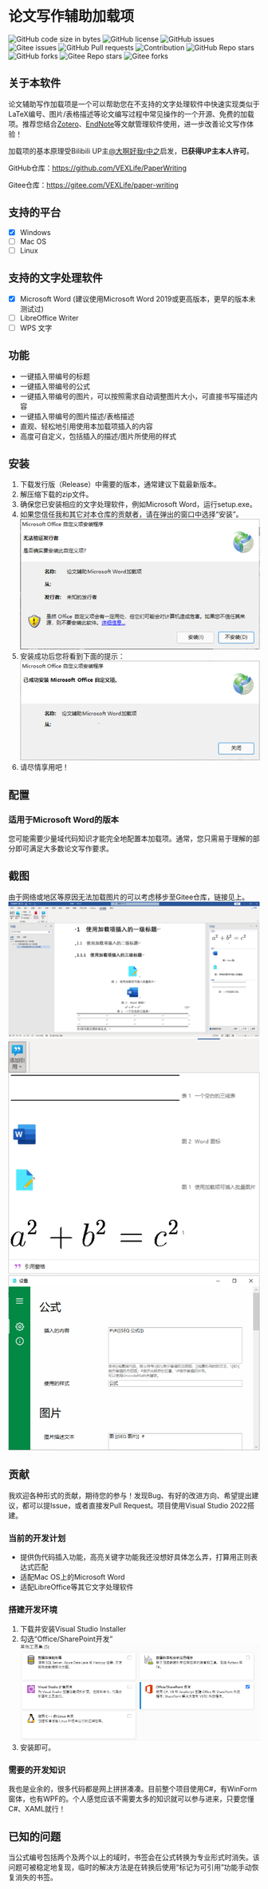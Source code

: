 ﻿# 论文写作辅助加载项

![GitHub code size in bytes](https://img.shields.io/github/languages/code-size/VEXLife/PaperWriting) ![GitHub license](https://img.shields.io/github/license/VEXLife/PaperWriting) ![GitHub issues](https://img.shields.io/github/issues/VEXLife/PaperWriting) ![Gitee issues](https://img.shields.io/badge/dynamic/json?label=Gitee%20Issues&query=%24.open_issues_count&url=http%3A%2F%2Fgitee.com%2Fapi%2Fv5%2Frepos%2FVEXLife%2Fpaper-writing&logo=gitee&style=flat) ![GitHub Pull requests](https://img.shields.io/github/issues-pr/VEXLife/PaperWriting) ![Contribution](https://img.shields.io/static/v1?label=contribution&message=welcome&color=%23ff66ef&link=http://github.com/VEXLife/PaperWriting) ![GitHub Repo stars](https://img.shields.io/github/stars/VEXLife/PaperWriting?style=social) ![GitHub forks](https://img.shields.io/github/forks/VEXLife/PaperWriting?style=social) ![Gitee Repo stars](https://img.shields.io/badge/dynamic/json?label=Gitee%20Stars&query=%24.stargazers_count&url=http%3A%2F%2Fgitee.com%2Fapi%2Fv5%2Frepos%2FVEXLife%2Fpaper-writing&logo=gitee&style=social) ![Gitee forks](https://img.shields.io/badge/dynamic/json?label=Gitee%20Forks&query=%24.forks_count&url=http%3A%2F%2Fgitee.com%2Fapi%2Fv5%2Frepos%2FVEXLife%2Fpaper-writing&logo=gitee&style=social)

## 关于本软件

论文辅助写作加载项是一个可以帮助您在不支持的文字处理软件中快速实现类似于LaTeX编号、图片/表格描述等论文编写过程中常见操作的一个开源、免费的加载项。推荐您结合[Zotero](https://www.zotero.org/)、[EndNote](https://www.endnote.com)等文献管理软件使用，进一步改善论文写作体验！

加载项的基本原理受Bilibili UP主[@大啊好我r中之](https://space.bilibili.com/239828907)启发，**已获得UP主本人许可**。

GitHub仓库：<https://github.com/VEXLife/PaperWriting>

Gitee仓库：<https://gitee.com/VEXLife/paper-writing>

## 支持的平台

- [x] Windows
- [ ] Mac OS
- [ ] Linux

## 支持的文字处理软件

- [x] Microsoft Word (建议使用Microsoft Word 2019或更高版本，更早的版本未测试过)
- [ ] LibreOffice Writer
- [ ] WPS 文字

## 功能

- 一键插入带编号的标题
- 一键插入带编号的公式
- 一键插入带编号的图片，可以按照需求自动调整图片大小，可直接书写描述内容
- 一键插入带编号的图片描述/表格描述
- 直观、轻松地引用使用本加载项插入的内容
- 高度可自定义，包括插入的描述/图片所使用的样式

## 安装

1. 下载发行版（Release）中需要的版本，通常建议下载最新版本。
2. 解压缩下载的zip文件。
3. 确保您已安装相应的文字处理软件，例如Microsoft Word，运行setup.exe。
4. 如果您信任我和其它对本仓库的贡献者，请在弹出的窗口中选择“安装”。
![安装提示界面的屏幕截图](screenshots/install1.png)
5. 安装成功后您将看到下面的提示：
![安装成功界面的屏幕截图](screenshots/install2.png)
6. 请尽情享用吧！

## 配置

### 适用于Microsoft Word的版本

您可能需要少量域代码知识才能完全地配置本加载项。通常，您只需易于理解的部分即可满足大多数论文写作要求。

## 截图

由于网络或地区等原因无法加载图片的可以考虑移步至Gitee仓库，链接见上。
![使用本加载项创建的示例文档](screenshots/use1.png)
![引用库截图](screenshots/use2.png)
![设置界面](screenshots/use3.png)

## 贡献

我欢迎各种形式的贡献，期待您的参与！发现Bug、有好的改进方向、希望提出建议，都可以提Issue，或者直接发Pull Request。项目使用Visual Studio 2022搭建。

### 当前的开发计划

- 提供伪代码插入功能，高亮关键字功能我还没想好具体怎么弄，打算用正则表达式匹配
- 适配Mac OS上的Microsoft Word
- 适配LibreOffice等其它文字处理软件

### 搭建开发环境

1. 下载并安装Visual Studio Installer
2. 勾选“Office/SharePoint开发”
![勾选“Office/SharePoint开发”](screenshots/dev.png)
3. 安装即可。

### 需要的开发知识

我也是业余的，很多代码都是网上拼拼凑凑。目前整个项目使用C#，有WinForm窗体，也有WPF的。个人感觉应该不需要太多的知识就可以参与进来，只要您懂C#、XAML就行！

## 已知的问题

当公式编号包括两个及两个以上的域时，书签会在公式转换为专业形式时消失。该问题可被稳定地复现，临时的解决方法是在转换后使用“标记为可引用”功能手动恢复消失的书签。